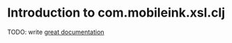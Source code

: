 # Introduction to com.mobileink.xsl.clj

TODO: write [great documentation](http://jacobian.org/writing/great-documentation/what-to-write/)
